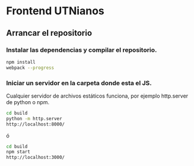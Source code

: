 # Frontend UTNianos

## Arrancar el repositorio

### Instalar las dependencias y compilar el repositorio.
```sh
npm install
webpack --progress
```

### Iniciar un servidor en la carpeta donde esta el JS.

Cualquier servidor de archivos estáticos funciona, por ejemplo 
http.server de python o npm.
 
```sh
cd build
python -m http.server
http://localhost:8000/
```

ó

```sh
cd build
npm start
http://localhost:3000/
```
